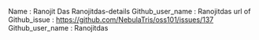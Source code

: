 Name : Ranojit Das
 Ranojitdas-details
Github_user_name : Ranojitdas
url of Github_issue : https://github.com/NebulaTris/oss101/issues/137
Github_user_name : Ranojitdas
